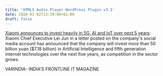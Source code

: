 ```yaml
---
title: 'HTML5 Audio Player WordPress Plugin v3.3'
date: 2020-01-02T13:39:00+01:00
draft: false
---
```


[Xiaomi announces to invest heavily in 5G, AI and IoT over next 5 years](https://varindia.com/news/xiaomi-announces-to-invest-heavily-in-5g-ai-and-iot-over-next-5-years#.Xg3kXDW8pp4.blogger): Xiaomi Chief Executive Lei Jun in a letter posted on the company's social media account has announced that the company will invest more than 50 billion yuan ($7.18 billion) in Artificial Intelligence and fifth generation internet technologies over the next five years, as competition in the sector grows.  
  
VARINDIA- INDIA'S FRONTLINE IT MAGAZINE